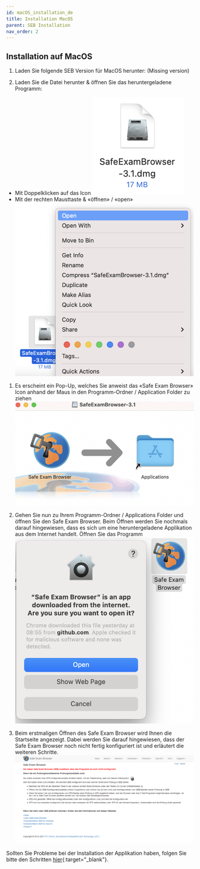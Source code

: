 ```yaml
---
id: macOS_installation_de
title: Installation MacOS
parent: SEB Installation
nav_order: 2
---
```


## Installation auf MacOS

1. Laden Sie folgende SEB Version für MacOS herunter:
(Missing version)

1. Laden Sie die Datei herunter & öffnen Sie das heruntergeladene Programm:
* Mit Doppelklicken auf das Icon                                       [![MacOS-Download-2_1](assets/download-MacOS-step2_1.png)](assets/download-MacOS-step2_1.png)
* Mit der rechten Mausttaste & «öffnen» / «open»
[![MacOS-Download-2_2](assets/download-MacOS-step2_2.png)](assets/download-MacOS-step2_2.png)

1. Es erscheint ein Pop-Up, welches Sie anweist das «Safe Exam Browser» Icon anhand der Maus in den Programm-Ordner / Application Folder zu ziehen 
[![MacOS-Download-3](assets/download-MacOS-step3.png)](assets/download-MacOS-step3.png)

1.	Gehen Sie nun zu Ihrem Programm-Ordner / Applications Folder und öffnen Sie den Safe Exam Browser. Beim Öffnen werden Sie nochmals darauf hingewiesen, dass es sich um eine heruntergeladene Applikation aus dem Internet handelt. Öffnen Sie das Programm
[![MacOS-Download-4](assets/download-MacOS-step4.png)](assets/download-MacOS-step4.png)

1. Beim erstmaligen Öffnen des Safe Exam Browser wird Ihnen die Startseite angezeigt. Dabei werden Sie darauf hingewiesen, dass der Safe Exam Browser noch nicht fertig konfiguriert ist und erläutert die weiteren Schritte. 
[![MacOS-Download-5](assets/download-MacOS-step5.png)](assets/download-MacOS-step5.png)


Sollten Sie Probleme bei der Installation der Applikation haben, folgen Sie bitte den Schritten [hier](https://uzh-oec.github.io/seb/installation_probleme.html){:target="_blank"}.


